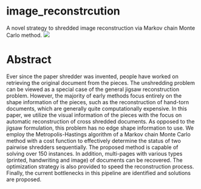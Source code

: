# image_reconstrcution
A novel strategy to shredded image reconstruction via Markov chain Monte Carlo method.
![](https://media.giphy.com/media/v1.Y2lkPTc5MGI3NjExOTZiMTU1Mjc3OWFiNjQxN2UxZDg3YjliYmNiNTNiMWRlOTdmMzg0NCZjdD1n/kU2Ji6KDfgz1BKVlxZ/giphy.gif)
# Abstract
Ever since the paper shredder was invented, people have worked on retrieving the original document from the pieces. The unshredding problem can be viewed as a special case of the general jigsaw reconstruction problem. However, the majority of early methods focus entirely on the shape information of the pieces, such as the reconstruction of hand-torn documents, which are generally quite computationally expensive. In this paper, we utilize the visual information of the pieces with the focus on automatic reconstruction of cross shredded documents. As opposed to the jigsaw formulation, this problem has no edge shape information to use. We employ the Metropolis-Hastings algorithm of a Markov chain Monte Carlo method with a cost function to effectively determine the status of two pairwise shredders sequentially. The proposed method is capable of solving over 150 instances. In addition, multi-pages with various types (printed, handwriting and image) of documents can be recovered. The optimization strategy is also provided to speed the reconstruction process.  Finally, the current bottlenecks in this pipeline are identified and solutions are proposed.


